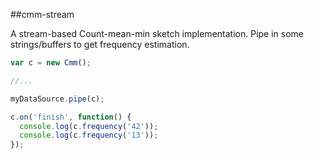 ##cmm-stream

A stream-based Count-mean-min sketch implementation. Pipe in some strings/buffers to get frequency estimation.

```javascript
var c = new Cmm();

//...

myDataSource.pipe(c);

c.on('finish', function() {
  console.log(c.frequency('42'));
  console.log(c.frequency('13'));
});
```
